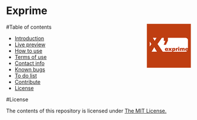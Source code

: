 # Exprime
<img src="public_html/icons/apple-touch-icon-120x120.png" alt="Exprime.org" title="exprime.org" align="right">
#Table of contents

- [Introduction](#T)
- [Live preview](#T)
- [How to use](#T)
- [Terms of use](#T)
- [Contact info](#T)
- [Known bugs](#T)
- [To do list](#T)
- [Contribute](#T)
- [License](#License)

#License

The contents of this repository is licensed under [The MIT License.](https://opensource.org/licenses/MIT)


